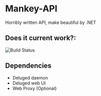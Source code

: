 # Mankey-API
Horribly written API, make beautiful by .NET

## Does it current work?: 

![Build Status](https://codebuild.eu-west-1.amazonaws.com/badges?uuid=eyJlbmNyeXB0ZWREYXRhIjoidlVSSnBuT1JOS2YvUGxJQW9VclN5c1RCeXEyMDBTeGlzQzlMVk5naGlyb21WRHRlcXN5OUNEV052dEx6UGFUaFFNcmUrR3h3VCsxd2NoK0VUR0ZpYWRRPSIsIml2UGFyYW1ldGVyU3BlYyI6Ii9tVjVFbzVNbk92RndmcUsiLCJtYXRlcmlhbFNldFNlcmlhbCI6MX0%3D&branch=master)

## Dependencies

* Deluged daemon
* Deluged web UI
* Web Proxy (Optional)
